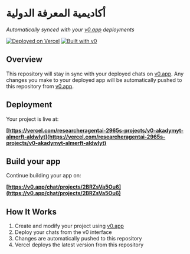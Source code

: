 # أكاديمية المعرفة الدولية

*Automatically synced with your [v0.app](https://v0.app) deployments*

[![Deployed on Vercel](https://img.shields.io/badge/Deployed%20on-Vercel-black?style=for-the-badge&logo=vercel)](https://vercel.com/researcheragentai-2965s-projects/v0-akadymyt-almerft-aldwlyt)
[![Built with v0](https://img.shields.io/badge/Built%20with-v0.app-black?style=for-the-badge)](https://v0.app/chat/projects/2BRZsVa5Ou6)

## Overview

This repository will stay in sync with your deployed chats on [v0.app](https://v0.app).
Any changes you make to your deployed app will be automatically pushed to this repository from [v0.app](https://v0.app).

## Deployment

Your project is live at:

**[https://vercel.com/researcheragentai-2965s-projects/v0-akadymyt-almerft-aldwlyt](https://vercel.com/researcheragentai-2965s-projects/v0-akadymyt-almerft-aldwlyt)**

## Build your app

Continue building your app on:

**[https://v0.app/chat/projects/2BRZsVa5Ou6](https://v0.app/chat/projects/2BRZsVa5Ou6)**

## How It Works

1. Create and modify your project using [v0.app](https://v0.app)
2. Deploy your chats from the v0 interface
3. Changes are automatically pushed to this repository
4. Vercel deploys the latest version from this repository
